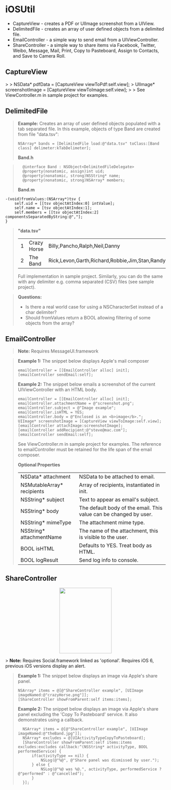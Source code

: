 iOSUtil
=======
<ul>
		<li>CaptureView - creates a PDF or UIImage screenshot from a UIView.</li>
		<li>DelimitedFile - creates an array of user defined objects from a delimited file.</li>
		<li>EmailController - a simple way to send email from a UIViewController.</li>
		<li>ShareController - a simple way to share items via Facebook, Twitter, Weibo, Message, Mail, Print, Copy to Pasteboard, Assign to Contacts, and Save to Camera Roll.</li>
</ul>

<h2><b>CaptureView</b></h2> 
> 
>     NSData* pdfData = [CaptureView viewToPdf:self.view];
>     UIImage* screenshotImage = [CaptureView viewToImage:self.view];
> 
> See ViewController.m in sample project for examples.

<h2><b>DelimitedFile</b></h2> 

> <b>Example:</b> Creates an array of user defined objects populated with a tab separated file. In this example, objects of type Band are created from file "data.tsv":
> 
>     NSArray* bands = [DelimitedFile load:@"data.tsv" toClass:[Band class] delimeter:kTabDelimeter];
> 
> <b>Band.h</b>

> 		@interface Band : NSObject<DelimitedFileDelegate>
> 		@property(nonatomic, assign)int uid;
> 		@property(nonatomic, strong)NSString* name;
> 		@property(nonatomic, strong)NSArray* members;
> 
> <b>Band.m</b>
> 
	-(void)fromValues:(NSArray*)tsv {
		self.uid = [[tsv objectAtIndex:0] intValue];
		self.name = [tsv objectAtIndex:1];
		self.members = [[tsv objectAtIndex:2] componentsSeparatedByString:@","];
	}
> 
> <b>"data.tsv"</b>
> <table>
>     <tr>
>         <td>1</td>
>         <td>Crazy Horse</td>
>         <td>Billy,Pancho,Ralph,Neil,Danny</td>
>     </tr>
>     <tr>
>         <td>2</td>
>         <td>The Band</td>
>         <td>Rick,Levon,Garth,Richard,Robbie,Jim,Stan,Randy,Richard</td>
>     </tr>
> </table>
> 
> 
> Full implementation in sample project. Similarly, you can do the same with any delimiter e.g. comma separated (CSV) files (see sample project). 

> <b>Questions:</b>
> <ul>
> 		<li>Is there a real world case for using a NSCharacterSet instead of a char delimiter?</li>
> 		<li>Should fromValues return a BOOL allowing filtering of some objects from the array?</li>
> </ul>

<h2><b>EmailController</b></h2> 

> <b>Note:</b> Requires MessageUI.framework

> <b>Example 1:</b> The snippet below displays Apple's mail composer
> 
>     emailController = [[EmailController alloc] init];
>     [emailController sendEmail:self];
> 
> <b>Example 2:</b> The snippet below emails a screenshot of the current UIViewController with an HTML body.
> 
>     emailController = [[EmailController alloc] init];
>     emailController.attachmentName = @"screenshot.png";
>     emailController.subject = @"Image example";
>     emailController.isHTML = YES;
>     emailController.body = @"Enclosed is an <b>image</b>.";
>     UIImage* screenshotImage = [CaptureView viewToImage:self.view];
>     [emailController attachImage:screenshotImage];
>     [emailController addRecipient:@"steve@mac.com"];
>     [emailController sendEmail:self];
> 
> See ViewController.m in sample project for examples. The reference to emailController must be retained for the life span of the email composer.
> 
> <b>Optional Properties</b>
> <table>
>     <tr>
>         <td>NSData* attachment</td>
>         <td>NSData to be attached to email.</td>
>     </tr>
>     <tr>
>         <td>NSMutableArray* recipients</td>
>         <td>Array of recipients, instantiated in init.</td>
>     </tr>
>     <tr>
>         <td>NSString* subject</td>
>         <td>Text to appear as email's subject.</td>
>     </tr>
>     <tr>
>         <td>NSString* body</td>
>         <td>The default body of the email. This value can be changed by user.</td>
>     </tr>
>     <tr>
>         <td>NSString* mimeType</td>
>         <td>The attachment mime type.</td>
>     </tr>
>     <tr>
>         <td>NSString* attachmentName</td>
>         <td>The name of the attachment, this is visible to the user.</td>
>     </tr>
>     <tr>
>         <td>BOOL isHTML</td>
>         <td>Defaults to YES. Treat body as HTML.</td>
>     </tr>
>     <tr>
>         <td>BOOL logResult</td>
>         <td>Send log info to console.</td>
>     </tr>
> </table>

<h2><b>ShareController</b></h2> 

<p align=center><img width=164 height=206 src='https://raw.github.com/nbasham/iOSUtil/master/shots/share.png' /></p>
> <b>Note:</b> Requires Social.framework linked as 'optional'. Requires iOS 6, previous iOS versions display an alert.

> <b>Example 1:</b> The snippet below displays an image via Apple's share panel.
> 
>     NSArray* items = @[@"ShareController example", [UIImage imageNamed:@"crazyHorse.png"]];
>     [ShareController showFromParent:self items:items];
> 
> <b>Example 2:</b> The snippet below displays an image via Apple's share panel excluding the 'Copy To Pasteboard' service. It also demonstrates using a callback.
> 
> 		NSArray* items = @[@"ShareController example", [UIImage imageNamed:@"theBand.jpg"]];  
> 		NSArray* excludes = @[UIActivityTypeCopyToPasteboard];
>     	[ShareController showFromParent:self items:items excludes:excludes callback:^(NSString* activityType, BOOL performedService) {
>			if(activityType == nil) {
>				NSLog(@"%@", @"Share panel was dismissed by user.");
>			} else {
>				NSLog(@"%@ was %@.", activityType, performedService ? @"performed" : @"cancelled");
>			}
>		}];

